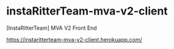 # instaRitterTeam-mva-v2-client
[InstaRitterTeam] MVA V2 Front End

https://instaritterteam-mva-v2-client.herokuapp.com/

